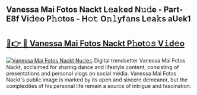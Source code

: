 ## Vanessa Mai Fotos Nackt L𝚎a𝚔ed N𝚞𝚍e - Part-E8f Vi𝚍𝚎o P𝚑𝚘tos - H𝚘𝚝 O𝚗𝚕yf𝚊ns L𝚎a𝚔s aUek1

# <h2><a href="http://kf5bmc8.oniu.top/?m=Vanessa+Mai+Fotos+Nackt">🔗👉 🔴 Vanessa Mai Fotos Nackt P𝚑ot𝚘𝚜 V𝚒d𝚎o</a></h2>

[![Vanessa Mai Fotos Nackt Nu𝚍e𝚜](https://i.imgur.com/0qMVB7G.gif)](http://kf5bmc8.oniu.top/?m=Vanessa+Mai+Fotos+Nackt)
Digital trendsetter Vanessa Mai Fotos Nackt, acclaimed for sharing dance and lifestyle content, consisting of presentations and personal vlogs on social media. Vanessa Mai Fotos Nackt's public image is marked by its open and sincere demeanor, but the complexities of his personal life remain a source of intrigue and fascination.  
